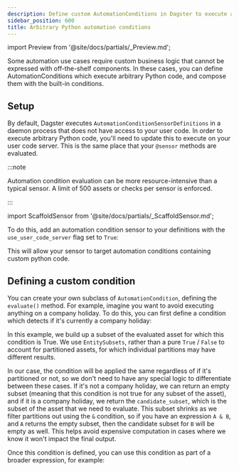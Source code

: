 ```yaml
---
description: Define custom AutomationConditions in Dagster to execute arbitrary Python code to handle complex business logic.
sidebar_position: 600
title: Arbitrary Python automation conditions
---
```


import Preview from '@site/docs/partials/\_Preview.md';

<Preview />

Some automation use cases require custom business logic that cannot be expressed with off-the-shelf components. In these cases, you can define AutomationConditions which execute arbitrary Python code, and compose them with the built-in conditions.

## Setup

By default, Dagster executes `AutomationConditionSensorDefinitions` in a daemon process that does not have access to your user code. In order to execute arbitrary Python code, you'll need to update this to execute on your user code server. This is the same place that your `@sensor` methods are evaluated.

:::note

Automation condition evaluation can be more resource-intensive than a typical sensor. A limit of 500 assets or checks per sensor is enforced.

:::

import ScaffoldSensor from '@site/docs/partials/\_ScaffoldSensor.md';

<ScaffoldSensor />

To do this, add an automation condition sensor to your definitions with the `use_user_code_server` flag set to `True`:

<CodeExample
  path="docs_snippets/docs_snippets/concepts/declarative_automation/sensors/arbitrary_python.py"
  title="src/<project_name>/defs/sensors.py"
/>

This will allow your sensor to target automation conditions containing custom python code.

## Defining a custom condition

You can create your own subclass of `AutomationCondition`, defining the `evaluate()` method. For example, imagine you want to avoid executing anything on a company holiday. To do this, you can first define a condition which detects if it's currently a company holiday:

<CodeExample
  path="docs_snippets/docs_snippets/concepts/declarative_automation/sensors/custom_condition.py"
  startAfter="start_custom_condition"
  endBefore="end_custom_condition"
  title="src/<project_name>/defs/sensors.py"
/>

In this example, we build up a subset of the evaluated asset for which this condition is True. We use `EntitySubsets`, rather than a pure `True` / `False` to account for partitioned assets, for which individual partitions may have different results.

In our case, the condition will be applied the same regardless of if it's partitioned or not, so we don't need to have any special logic to differentiate between these cases. If it's not a company holiday, we can return an empty subset (meaning that this condition is not true for any subset of the asset), and if it is a company holiday, we return the `candidate_subset`, which is the subset of the asset that we need to evaluate. This subset shrinks as we filter partitions out using the `&` condition, so if you have an expression `A & B`, and `A` returns the empty subset, then the candidate subset for `B` will be empty as well. This helps avoid expensive computation in cases where we know it won't impact the final output.

Once this condition is defined, you can use this condition as part of a broader expression, for example:

<CodeExample
  path="docs_snippets/docs_snippets/concepts/declarative_automation/sensors/custom_condition.py"
  startAfter="start_conditional"
  endBefore="end_conditional"
  title="src/<project_name>/defs/sensors.py"
/>
